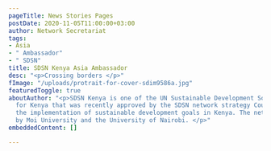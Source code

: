 ```yaml
---
pageTitle: News Stories Pages
postDate: 2020-11-05T11:00:00+03:00
author: Network Secretariat
tags:
- Asia
- " Ambassador"
- " SDSN"
title: SDSN Kenya Asia Ambassador
desc: "<p>Crossing borders </p>"
fImage: "/uploads/protrait-for-cover-sdim9586a.jpg"
featuredToggle: true
aboutAuthor: "<p>SDSN Kenya is one of the UN Sustainable Development Solutions Network
  for Kenya that was recently approved by the SDSN network strategy Council to accelerate
  the implementation of sustainable development goals in Kenya. The network is Co-hosted
  by Moi University and the University of Nairobi. </p>"
embeddedContent: []

---
```

